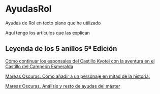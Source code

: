 # AyudasRol
Ayudas de Rol en texto plano que he utilizado

Aquí tengo los artículos que las explican

## Leyenda de los 5 anillos 5ª Edición

[Cómo continuar los esponsales del Castillo Kyotei con la aventura en el Castillo del Campeón Esmeralda](https://d-prieto.medium.com/conectando-aventuras-en-leyenda-de-los-5-anillos-d38bc460eb8a)

[Mareas Oscuras. Cómo añadir a un personaje en mitad de la historia.](https://d-prieto.medium.com/leyenda-de-los-5-anillos-mareas-oscuras-c%C3%B3mo-a%C3%B1adir-a-un-personaje-en-mitad-de-la-historia-289b9f840393)

[Mareas Oscuras. Análisis y resto de ayudas del máster](https://d-prieto.medium.com/mareas-oscuras-d8600f0c26e5)
